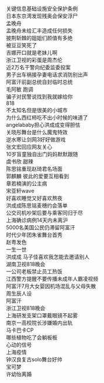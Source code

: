 关键信息基础设施安全保护条例  
日本东京湾发现残奥会保安浮尸  
孟晚舟  
孟晚舟未给汇丰造成任何损失  
披荆斩棘的姐姐们颜值有多绝  
被豆豆笑死了  
吉娜开口就是老妹儿啊  
浙江卫视的彩蛋是周杰伦  
近2万名干警向纪委监委投案  
男子出车祸接孕妻电话求消防别出声  
阿富汗前副总统自封临时总统  
毛阿敏 跑调  
骗子对民警说找到我就嫁给你  
818  
不太知名但是很美的小城市  
为什么西红柿吃不出小时候的味道了  
angelababy担心洪成成变得胆怯  
关晓彤舞台是什么魔鬼特效  
逆水寒让剑网3好好做游戏  
张文宏回应网友关心  
10岁盲童独自出门妈妈默默跟随  
虞书欣 甜辣  
陈思铭重现赵琦君名场面  
郭麒麟 彼此的爱要互相看到  
章若楠演的公主病  
宋亚轩wave  
好喜欢睡觉又好喜欢熬夜  
洪成成陈思铭麦穗约会落单  
公交司机吵架后要与乘客同归于尽  
上海确诊病例14天内未离沪  
5000名美国公民仍滞留阿富汗  
时代少年团朱雀舞台首秀  
赵粤发色  
一生一世  
洪成成 马子佳喜欢我怎能去邀请别人  
湖南卫视818晚会  
一公司老板禁止员工热饭  
江西警方提醒不要传播未成年人霸凌视频  
阿富汗7月大女婴因机场混乱与父母失散  
周生辰人设  
阿富汗  
浙江卫视818晚会  
上海研发支架口罩戴眼镜不起雾  
南京一高校院长涉嫌婚内出轨  
马卡巴卡CP  
哪些植物吃了会躺板板  
心动的信号  
上海疫情  
钟汉良复古solo舞台好帅  
宝可梦  
许幼怡离婚  
